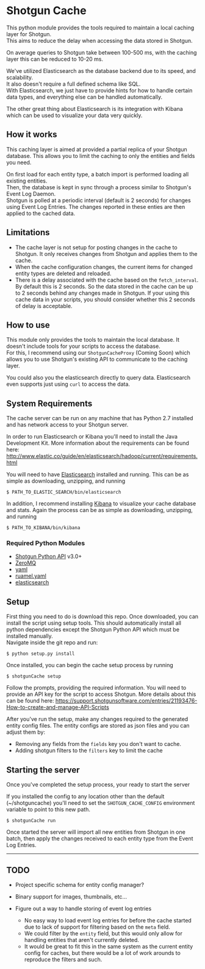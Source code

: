 
# Shotgun Cache

This python module provides the tools required to maintain a local caching layer for Shotgun.  
This aims to reduce the delay when accessing the data stored in Shotgun.

On average queries to Shotgun take between 100-500 ms, with the caching layer this can be reduced to 10-20 ms.

We've utilized Elasticsearch as the database backend due to its speed, and scalability.  
It also doesn't require a full defined schema like SQL.  
With Elasticsearch, we just have to provide hints for how to handle certain data types, and everything else can be handled automatically.

The other great thing about Elasticsearch is its integration with Kibana which can be used to visualize your data very quickly.

## How it works

This caching layer is aimed at provided a partial replica of your Shotgun database.
This allows you to limit the caching to only the entities and fields you need.

On first load for each entity type, a batch import is performed loading all existing entities.  
Then, the database is kept in sync through a process similar to Shotgun's Event Log Daemon.  
Shotgun is polled at a periodic interval (default is 2 seconds) for changes using Event Log Entries.
The changes reported in these enties are then applied to the cached data.

## Limitations

- The cache layer is not setup for posting changes in the cache to Shotgun.
  It only receives changes from Shotgun and applies them to the cache.
- When the cache configuration changes, the current items for changed entity types are deleted and reloaded.
- There is a delay associated with the cache based on the `fetch_interval`.  
  By default this is 2 seconds.
  So the data stored in the cache can be up to 2 seconds behind any changes made in Shotgun.
  If your using this cache data in your scripts, you should consider whether this 2 seconds of delay is acceptable.

## How to use

This module only provides the tools to maintain the local database.
It doesn't include tools for your scripts to access the database.  
For this, I recommend using our `ShotgunCacheProxy` (Coming Soon) which allows you to use Shotgun's existing API to communicate to the caching layer.  

You could also you the elasticsearch directly to query data.
Elasticsearch even supports just using `curl` to access the data.

## System Requirements
The cache server can be run on any machine that has Python 2.7 installed and has network access to your Shotgun server.

In order to run Elasticsearch or Kibana you'll need to install the Java Development Kit.
More information about the requirements can be found here:
http://www.elastic.co/guide/en/elasticsearch/hadoop/current/requirements.html

You will need to have [Elasticsearch](https://www.elastic.co/downloads/elasticsearch) installed and running.
This can be as simple as downloading, unzipping, and running
```
$ PATH_TO_ELASTIC_SEARCH/bin/elasticsearch
```

In addition, I recommend installing [Kibana](https://www.elastic.co/downloads/kibana) to visualize your cache database and stats.
Again the process can be as simple as downloading, unzipping, and running
```
$ PATH_TO_KIBANA/bin/kibana
```

### Required Python Modules
- [Shotgun Python API](https://github.com/shotgunsoftware/python-api) v3.0+
- [ZeroMQ](http://zeromq.org/bindings:python)
- [yaml](http://pyyaml.org/)
- [ruamel.yaml](https://pypi.python.org/pypi/ruamel.yaml/0.6)
- [elasticsearch](https://elasticsearch-py.readthedocs.org/en/master/)


## Setup

First thing you need to do is download this repo.
Once downloaded, you can install the script using setup tools.
This should automatically install all python dependencies except the Shotgun Python API which must be installed manually.  
Navigate inside the git repo and run:
```
$ python setup.py install
```

Once installed, you can begin the cache setup process by running
```
$ shotgunCache setup
```

Follow the prompts, providing the required information.
You will need to provide an API key for the script to access Shotgun.
More details about this can be found here:
https://support.shotgunsoftware.com/entries/21193476-How-to-create-and-manage-API-Scripts

After you've run the setup, make any changes required to the generated entity config files.
The entity configs are stored as json files and you can adjust them by:
- Removing any fields from the `fields` key you don't want to cache.  
- Adding shotgun filters to the `filters` key to limit the cache


## Starting the server
Once you've completed the setup process, your ready to start the server

If you installed the config to any location other than the default (~/shotguncache) you'll need to
set the `SHOTGUN_CACHE_CONFIG` environment variable to point to this new path.

```
$ shotgunCache run
```

Once started the server will import all new entities from Shotgun in one batch, then apply the changes received to each entity type from the Event Log Entries.


----------


## TODO

- Project specific schema for entity config manager?
- Binary support for images, thumbnails, etc...

- Figure out a way to handle storing of event log entries
	- No easy way to load event log entries for before the cache started due to lack of support
	for filtering based on the `meta` field.
	- We could filter by the `entity` field, but this would only allow for handling entities that aren't currently deleted.
	- It would be great to fit this in the same system as the current entity config for caches, but there would be a lot of work arounds to reproduce the filters and such.
